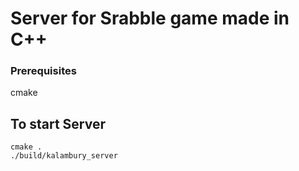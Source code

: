 # Server for Srabble game made in C++

### Prerequisites

cmake

## To start Server

```
cmake .
./build/kalambury_server
```